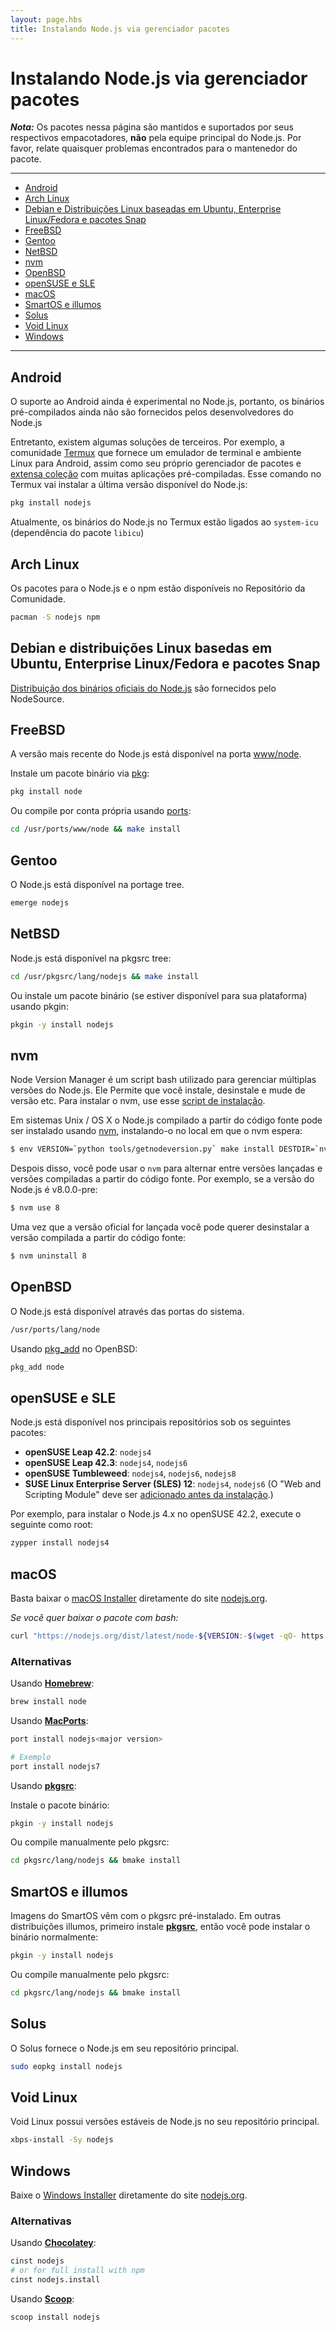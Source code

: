 ```yaml
---
layout: page.hbs
title: Instalando Node.js via gerenciador pacotes
---
```


# Instalando Node.js via gerenciador pacotes

***Nota:*** Os pacotes nessa página são mantidos e suportados por seus respectivos empacotadores, **não** pela equipe principal do Node.js. Por favor, relate quaisquer problemas encontrados para o mantenedor do pacote.

----------------------------

* [Android](#android)
* [Arch Linux](#arch-linux)
* [Debian e Distribuições Linux baseadas em Ubuntu, Enterprise Linux/Fedora e pacotes Snap](#debian-and-ubuntu-based-linux-distributions-enterprise-linux-fedora-and-snap-packages)
* [FreeBSD](#freebsd)
* [Gentoo](#gentoo)
* [NetBSD](#netbsd)
* [nvm](#nvm)
* [OpenBSD](#openbsd)
* [openSUSE e SLE](#opensuse-and-sle)
* [macOS](#macos)
* [SmartOS e illumos](#smartos-and-illumos)
* [Solus](#solus)
* [Void Linux](#void-linux)
* [Windows](#windows)

----------------------------

## Android

O suporte ao Android ainda é experimental no Node.js, portanto, os binários pré-compilados ainda não são fornecidos pelos desenvolvedores do Node.js

Entretanto, existem algumas soluções de terceiros. Por exemplo, a comunidade [Termux](https://termux.com/) que fornece um emulador de terminal e ambiente Linux para Android, assim como seu próprio gerenciador de pacotes e [extensa coleção](https://github.com/termux/termux-packages) com muitas aplicações pré-compiladas. Esse comando no Termux vai instalar a última versão disponível do Node.js:

```bash
pkg install nodejs
```

Atualmente, os binários do Node.js no Termux estão ligados ao `system-icu` (dependência do pacote `libicu`)

## Arch Linux

Os pacotes para o Node.js e o npm estão disponíveis no Repositório da Comunidade.

```bash
pacman -S nodejs npm
```

## Debian e distribuições Linux basedas em  Ubuntu, Enterprise Linux/Fedora e pacotes Snap

[Distribuição dos binários oficiais do Node.js](https://github.com/nodesource/distributions/blob/master/README.md) são fornecidos pelo NodeSource.

## FreeBSD

A versão mais recente do Node.js está disponível na porta [www/node](http://freshports.org/www/node).

Instale um pacote binário via [pkg](https://www.freebsd.org/cgi/man.cgi?pkg):

```bash
pkg install node
```

Ou compile por conta própria usando [ports](https://www.freebsd.org/cgi/man.cgi?ports):

```bash
cd /usr/ports/www/node && make install
```

## Gentoo

O Node.js está disponível na portage tree.

```bash
emerge nodejs
```

## NetBSD

Node.js está disponível na pkgsrc tree:

```bash
cd /usr/pkgsrc/lang/nodejs && make install
```

Ou instale um pacote binário (se estiver disponível para sua plataforma)  usando pkgin:

```bash
pkgin -y install nodejs
```

## nvm

Node Version Manager é um script bash utilizado para gerenciar múltiplas versões do Node.js. Ele Permite
que você instale, desinstale e mude de versão etc. Para instalar o nvm, use esse [script de instalação](https://github.com/creationix/nvm#install-script).

Em sistemas Unix / OS X o Node.js compilado a partir do código fonte pode ser instalado usando [nvm](https://github.com/creationix/nvm), instalando-o no
local em que o nvm espera:

```bash
$ env VERSION=`python tools/getnodeversion.py` make install DESTDIR=`nvm_version_path v$VERSION` PREFIX=""
```

Despois disso, você pode usar o `nvm` para alternar entre versões lançadas e versões
compiladas a partir do código fonte.
Por exemplo, se a versão do Node.js é v8.0.0-pre:

```bash
$ nvm use 8
```

Uma vez que a versão oficial for lançada você pode querer desinstalar a versão compilada
a partir do código fonte:

```bash
$ nvm uninstall 8
```

## OpenBSD

O Node.js está disponível através das portas do sistema.

```bash
/usr/ports/lang/node
```

Usando [pkg_add](http://man.openbsd.org/OpenBSD-current/man1/pkg_add.1) no OpenBSD:

```bash
pkg_add node
```

## openSUSE e SLE

Node.js está disponível nos principais repositórios sob os seguintes pacotes:

* **openSUSE Leap 42.2**: `nodejs4`
* **openSUSE Leap 42.3**: `nodejs4`, `nodejs6`
* **openSUSE Tumbleweed**: `nodejs4`, `nodejs6`, `nodejs8`
* **SUSE Linux Enterprise Server (SLES) 12**: `nodejs4`, `nodejs6`
  (O "Web and Scripting Module" deve ser [adicionado antes da instalação](https://www.suse.com/documentation/sles-12/book_sle_deployment/data/sec_add-ons_extensions.html).)

Por exemplo, para instalar o Node.js 4.x no openSUSE 42.2, execute o seguinte como root:

```bash
zypper install nodejs4
```

## macOS

Basta baixar o [macOS Installer](https://nodejs.org/#download) diretamente do site [nodejs.org](https://nodejs.org).

_Se você quer baixar o pacote com bash:_

```bash
curl "https://nodejs.org/dist/latest/node-${VERSION:-$(wget -qO- https://nodejs.org/dist/latest/ | sed -nE 's|.*>node-(.*)\.pkg</a>.*|\1|p')}.pkg" > "$HOME/Downloads/node-latest.pkg" && sudo installer -store -pkg "$HOME/Downloads/node-latest.pkg" -target "/"
```

### Alternativas

Usando **[Homebrew](http://brew.sh/)**:

```bash
brew install node
```

Usando **[MacPorts](http://www.macports.org/)**:

```bash
port install nodejs<major version>

# Exemplo
port install nodejs7
```

Usando **[pkgsrc](https://pkgsrc.joyent.com/install-on-osx/)**:

Instale o pacote binário:

```bash
pkgin -y install nodejs
```

Ou compile manualmente pelo pkgsrc:

```bash
cd pkgsrc/lang/nodejs && bmake install
```

## SmartOS e illumos

Imagens do SmartOS vêm com o pkgsrc pré-instalado. Em outras distribuições illumos, primeiro instale **[pkgsrc](https://pkgsrc.joyent.com/install-on-illumos/)**, então você pode instalar o binário normalmente:

```bash
pkgin -y install nodejs
```

Ou compile manualmente pelo pkgsrc:

```bash
cd pkgsrc/lang/nodejs && bmake install
```


## Solus

O Solus fornece o Node.js em seu repositório principal.

```bash
sudo eopkg install nodejs
```


## Void Linux

Void Linux possui versões estáveis de Node.js no seu repositório principal.

```bash
xbps-install -Sy nodejs
```

## Windows

Baixe o [Windows Installer](https://nodejs.org/#download) diretamente do site [nodejs.org](https://nodejs.org).

### Alternativas

Usando **[Chocolatey](http://chocolatey.org)**:

```bash
cinst nodejs
# or for full install with npm
cinst nodejs.install
```

Usando **[Scoop](http://scoop.sh/)**:

```bash
scoop install nodejs
```
